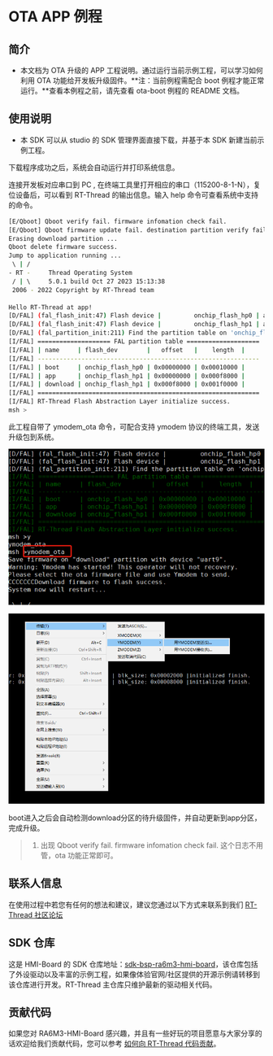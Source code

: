 # OTA APP 例程

## 简介

- 本文档为 OTA 升级的 APP 工程说明。通过运行当前示例工程，可以学习如何利用 OTA 功能给开发板升级固件。**注：当前例程需配合 boot 例程才能正常运行。**查看本例程之前，请先查看 ota-boot 例程的 README 文档。

## 使用说明

- 本 SDK 可以从 studio 的 SDK 管理界面直接下载，并基于本 SDK 新建当前示例工程。

下载程序成功之后，系统会自动运行并打印系统信息。

连接开发板对应串口到 PC , 在终端工具里打开相应的串口（115200-8-1-N），复位设备后，可以看到 RT-Thread 的输出信息。输入 help 命令可查看系统中支持的命令。

```bash
[E/Qboot] Qboot verify fail. firmware infomation check fail.
[E/Qboot] Qboot firmware update fail. destination partition verify fail.
Erasing download partition ... 
Qboot delete firmware success.
Jump to application running ... 
 \ | /
- RT -     Thread Operating System
 / | \     5.0.1 build Oct 27 2023 15:13:38
 2006 - 2022 Copyright by RT-Thread team

Hello RT-Thread at app!
[D/FAL] (fal_flash_init:47) Flash device |         onchip_flash_hp0 | addr: 0x00000000 | len: 0x00010000 | blk_size: 0x00002000 |initialized finish.
[D/FAL] (fal_flash_init:47) Flash device |         onchip_flash_hp1 | addr: 0x00010000 | len: 0x001f0000 | blk_size: 0x00008000 |initialized finish.
[D/FAL] (fal_partition_init:211) Find the partition table on 'onchip_flash_hp0' offset @0x0000b374.
[I/FAL] ==================== FAL partition table ====================
[I/FAL] | name     | flash_dev        |   offset   |    length  |
[I/FAL] -------------------------------------------------------------
[I/FAL] | boot     | onchip_flash_hp0 | 0x00000000 | 0x00010000 |
[I/FAL] | app      | onchip_flash_hp1 | 0x00000000 | 0x000f8000 |
[I/FAL] | download | onchip_flash_hp1 | 0x000f8000 | 0x001f0000 |
[I/FAL] =============================================================
[I/FAL] RT-Thread Flash Abstraction Layer initialize success.
msh >
```

此工程自带了 ymodem_ota 命令，可配合支持 ymodem 协议的终端工具，发送升级包到系统。

![img](docs/picture/img.png)

![img](docs/picture/ymodem.png)

boot进入之后会自动检测download分区的待升级固件，并自动更新到app分区，完成升级。

> 1. 出现 Qboot verify fail. firmware infomation check fail. 这个日志不用管，ota 功能正常即可。

## 联系人信息

在使用过程中若您有任何的想法和建议，建议您通过以下方式来联系到我们  [RT-Thread 社区论坛](https://club.rt-thread.org/)

## SDK 仓库

这是 HMI-Board 的 SDK 仓库地址：[sdk-bsp-ra6m3-hmi-board](https://github.com/RT-Thread-Studio/sdk-bsp-ra6m3-hmi-board)，该仓库包括了外设驱动以及丰富的示例工程，如果像体验官网/社区提供的开源示例请转移到该仓库进行开发。RT-Thread 主仓库只维护最新的驱动相关代码。

## 贡献代码

如果您对  RA6M3-HMI-Board 感兴趣，并且有一些好玩的项目愿意与大家分享的话欢迎给我们贡献代码，您可以参考 [如何向 RT-Thread 代码贡献](https://www.rt-thread.org/document/site/#/rt-thread-version/rt-thread-standard/development-guide/github/github)。